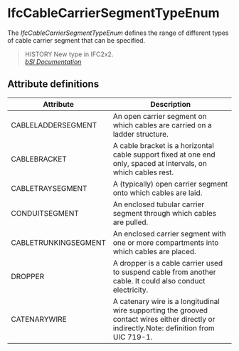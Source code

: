 IfcCableCarrierSegmentTypeEnum
==============================
The _IfcCableCarrierSegmentTypeEnum_ defines the range of different types of
cable carrier segment that can be specified.  
  
> HISTORY  New type in IFC2x2.  
[ _bSI
Documentation_](https://standards.buildingsmart.org/IFC/DEV/IFC4_2/FINAL/HTML/schema/ifcelectricaldomain/lexical/ifccablecarriersegmenttypeenum.htm)


Attribute definitions
---------------------
| Attribute            | Description                                                                                                                                |
|----------------------|--------------------------------------------------------------------------------------------------------------------------------------------|
| CABLELADDERSEGMENT   | An open carrier segment on which cables are carried on a ladder structure.                                                                 |
| CABLEBRACKET         | A cable bracket is a horizontal cable support fixed at one end only, spaced at intervals, on which cables rest.                            |
| CABLETRAYSEGMENT     | A (typically) open carrier segment onto which cables are laid.                                                                             |
| CONDUITSEGMENT       | An enclosed tubular carrier segment through which cables are pulled.                                                                       |
| CABLETRUNKINGSEGMENT | An enclosed carrier segment with one or more compartments into which cables are placed.                                                    |
| DROPPER              | A dropper is a cable carrier used to suspend cable from another cable. It could also conduct electricity.                                  |
| CATENARYWIRE         | A catenary wire is a longitudinal wire supporting the grooved contact wires either directly or indirectly.Note: definition from UIC 719-1. |


